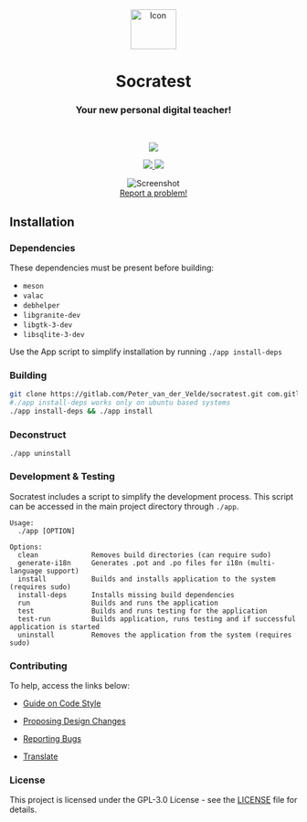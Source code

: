<div align="center">
  <span align="center"> <img width="80" height="70" class="center" src="https://gitlab.com/Peter_van_der_Velde/socratest/blob/master/data/images/com.gitlab.Peter_van_der_Velde.socratest.png" alt="Icon"></span>
  <h1 align="center">Socratest</h1>
  <h3 align="center">Your new personal digital teacher!</h3>
</div>

<br/>

<p align="center">
    <a href="https://appcenter.elementary.io/com.gitlab.Peter_van_der_Velde.socratest">
        <img src="https://appcenter.elementary.io/badge.svg">
    </a>
</p>

<p align="center">
  <a href="https://gitlab.com/Peter_van_der_Velde/socratest/blob/master/LICENSE.md">
  <img src="https://img.shields.io/badge/License-GPL--3.0-blue.svg">
  </a>
  <a href="https://gitlab.com/Peter_van_der_Velde/socratest/releases">
    <img src="https://img.shields.io/badge/Release-v%201.0.0-orange.svg">
  </a>
</p>

<p align="center">
    <img  src="https://gitlab.com/Peter_van_der_Velde/socratest/blob/master/data/images/screenshot.png" alt="Screenshot"> <br>
  <a href="https://gitlab.com/Peter_van_der_Velde/socratest/issues/new"> Report a problem! </a>
</p>

## Installation

### Dependencies
These dependencies must be present before building:
 - `meson`
 - `valac`
 - `debhelper`
 - `libgranite-dev`
 - `libgtk-3-dev`
 - `libsqlite-3-dev`


Use the App script to simplify installation by running `./app install-deps`
 
 ### Building

```bash
git clone https://gitlab.com/Peter_van_der_Velde/socratest.git com.gitlab.Peter_van_der_Velde.socratest && cd com.gitlab.Peter_van_der_Velde.socratest
#./app install-deps works only on ubuntu based systems
./app install-deps && ./app install
```

### Deconstruct

```
./app uninstall
```

### Development & Testing

Socratest includes a script to simplify the development process. This script can be accessed in the main project directory through `./app`.

```
Usage:
  ./app [OPTION]

Options:
  clean             Removes build directories (can require sudo)
  generate-i18n     Generates .pot and .po files for i18n (multi-language support)
  install           Builds and installs application to the system (requires sudo)
  install-deps      Installs missing build dependencies
  run               Builds and runs the application
  test              Builds and runs testing for the application
  test-run          Builds application, runs testing and if successful application is started
  uninstall         Removes the application from the system (requires sudo)
```

### Contributing

To help, access the links below:

- [Guide on Code Style](https://gitlab.com/Peter_van_der_Velde/socratest/wiki/Guide-on-code-style)

- [Proposing Design Changes](https://gitlab.com/Peter_van_der_Velde/socratest/wiki/Proposing-Design-Changes)

- [Reporting Bugs](https://gitlab.com/Peter_van_der_Velde/socratest/wiki/Reporting-Bugs)

- [Translate](https://gitlab.com/Peter_van_der_Velde/socratest/wiki/Translate)


### License

This project is licensed under the GPL-3.0 License - see the [LICENSE](LICENSE.md) file for details.
